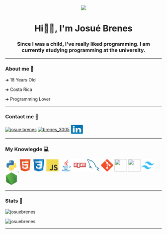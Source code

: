 <div id="header" align="center">
  <img src="https://media.giphy.com/media/7NoNw4pMNTvgc/giphy.gif" width="200" />
  <h1 align="center">Hi👋🏼, I'm Josué Brenes</h1>
  <h3 align="center">Since I was a child, I've really liked programming. I am currently studying programming at the university.</h3>
</div>


---

### About me 👤

➜ 18 Years Old

➜ Costa Rica

➜ Programming Lover

--- 

<h3 align="left">Contact me 📱</h3>
<p align="left">
  <a href="https://www.facebook.com/Josue.Brenes.3005" target="blank"><img align="center" src="https://raw.githubusercontent.com/rahuldkjain/github-profile-readme-generator/master/src/images/icons/Social/facebook.svg" alt="josue brenes" height="30" width="40" /></a>
  <a href
="https://instagram.com/brenes_3005" target="blank"><img align="center" src="https://raw.githubusercontent.com/rahuldkjain/github-profile-readme-generator/master/src/images/icons/Social/instagram.svg" alt="brenes_3005" height="30" width="40" /></a>
  <a href="https://www.linkedin.com/in/josu%C3%A9-brenes-0281ba211/" target="blank"><img align="center" src="https://github.com/devicons/devicon/blob/master/icons/linkedin/linkedin-original.svg" alt="Josué Brenes" height="30" width="40" /></a>
</p>

---

<div align="left">
  <h3>My Knowlegde 💻</h3>
</div>
<p align="left">
  <a href="https://www.python.org" target="_blank" rel="noreferrer">
    <img src="https://github.com/devicons/devicon/blob/master/icons/python/python-original.svg" title="Python" alt="Python" width="40" height="40"/>
  </a>
  <img src="https://github.com/devicons/devicon/blob/master/icons/html5/html5-original.svg" alt="HTML5" width="40" height="40"/>
  <img src="https://github.com/devicons/devicon/blob/master/icons/css3/css3-original.svg" alt="CSS3" width="40" height="40"/>
  <img src="https://github.com/devicons/devicon/blob/master/icons/javascript/javascript-original.svg" width="40" height="40"/>
  <img src="https://github.com/devicons/devicon/blob/master/icons/java/java-original.svg" width="40" height="40"/>
  <img src="https://github.com/devicons/devicon/blob/master/icons/npm/npm-original-wordmark.svg" width="40" height="40"/>
  <img src="https://github.com/devicons/devicon/blob/master/icons/mysql/mysql-original.svg" width="40" height="40"/>
  <img src="https://github.com/devicons/devicon/blob/master/icons/git/git-original.svg" width="40" height="40"/>
  <img src="https://cdn.worldvectorlogo.com/logos/c.svg" width="40" height="40"/> 
  <img src="https://astro.build/assets/press/astro-icon-light-gradient.svg" width="40" height="40"/> 
  <img src="https://github.com/devicons/devicon/blob/master/icons/tailwindcss/tailwindcss-plain.svg" width="40" height="40"/> 
  <img src="https://github.com/devicons/devicon/blob/master/icons/nodejs/nodejs-original.svg" width="40" height="40"/> 
  
  
  
</p>

---

<h3 align="left">Stats 🧮</h3>

<p align="left">
  <img src="https://github-readme-stats.vercel.app/api/top-langs?username=josuebrenes&show_icons=true&locale=en&layout=compact&bg_color=ffffff&text_color=000000&title_color=58A6FF" alt="josuebrenes" />
</p>



<p align="left">
  <img src="https://komarev.com/ghpvc/?username=josuebrenes&label=Profile%20Views&style=flat-square&color=blueviolet" alt="josuebrenes" />
</p>

---


